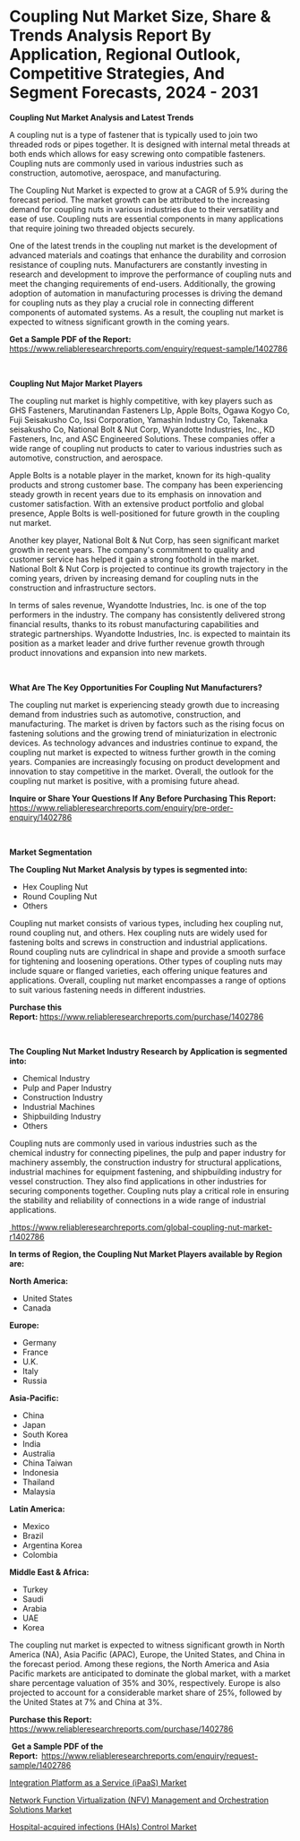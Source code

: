 <p><h1>Coupling Nut Market Size, Share & Trends Analysis Report By Application, Regional Outlook, Competitive Strategies, And Segment Forecasts, 2024 - 2031</h1></p><p><strong>Coupling Nut Market Analysis and Latest Trends</strong></p>
<p><p>A coupling nut is a type of fastener that is typically used to join two threaded rods or pipes together. It is designed with internal metal threads at both ends which allows for easy screwing onto compatible fasteners. Coupling nuts are commonly used in various industries such as construction, automotive, aerospace, and manufacturing.</p><p>The Coupling Nut Market is expected to grow at a CAGR of 5.9% during the forecast period. The market growth can be attributed to the increasing demand for coupling nuts in various industries due to their versatility and ease of use. Coupling nuts are essential components in many applications that require joining two threaded objects securely. </p><p>One of the latest trends in the coupling nut market is the development of advanced materials and coatings that enhance the durability and corrosion resistance of coupling nuts. Manufacturers are constantly investing in research and development to improve the performance of coupling nuts and meet the changing requirements of end-users. Additionally, the growing adoption of automation in manufacturing processes is driving the demand for coupling nuts as they play a crucial role in connecting different components of automated systems. As a result, the coupling nut market is expected to witness significant growth in the coming years.</p></p>
<p><strong>Get a Sample PDF of the Report:&nbsp;</strong> <a href="https://www.reliableresearchreports.com/enquiry/request-sample/1402786">https://www.reliableresearchreports.com/enquiry/request-sample/1402786</a></p>
<p>&nbsp;</p>
<p><strong>Coupling Nut Major Market Players</strong></p>
<p><p>The coupling nut market is highly competitive, with key players such as GHS Fasteners, Marutinandan Fasteners Llp, Apple Bolts, Ogawa Kogyo Co, Fuji Seisakusho Co, Issi Corporation, Yamashin Industry Co, Takenaka seisakusho Co, National Bolt & Nut Corp, Wyandotte Industries, Inc., KD Fasteners, Inc, and ASC Engineered Solutions. These companies offer a wide range of coupling nut products to cater to various industries such as automotive, construction, and aerospace.</p><p>Apple Bolts is a notable player in the market, known for its high-quality products and strong customer base. The company has been experiencing steady growth in recent years due to its emphasis on innovation and customer satisfaction. With an extensive product portfolio and global presence, Apple Bolts is well-positioned for future growth in the coupling nut market.</p><p>Another key player, National Bolt & Nut Corp, has seen significant market growth in recent years. The company's commitment to quality and customer service has helped it gain a strong foothold in the market. National Bolt & Nut Corp is projected to continue its growth trajectory in the coming years, driven by increasing demand for coupling nuts in the construction and infrastructure sectors.</p><p>In terms of sales revenue, Wyandotte Industries, Inc. is one of the top performers in the industry. The company has consistently delivered strong financial results, thanks to its robust manufacturing capabilities and strategic partnerships. Wyandotte Industries, Inc. is expected to maintain its position as a market leader and drive further revenue growth through product innovations and expansion into new markets.</p></p>
<p>&nbsp;</p>
<p><strong>What Are The Key Opportunities For Coupling Nut Manufacturers?</strong></p>
<p><p>The coupling nut market is experiencing steady growth due to increasing demand from industries such as automotive, construction, and manufacturing. The market is driven by factors such as the rising focus on fastening solutions and the growing trend of miniaturization in electronic devices. As technology advances and industries continue to expand, the coupling nut market is expected to witness further growth in the coming years. Companies are increasingly focusing on product development and innovation to stay competitive in the market. Overall, the outlook for the coupling nut market is positive, with a promising future ahead.</p></p>
<p><strong>Inquire or Share Your Questions If Any Before Purchasing This Report:</strong> <a href="https://www.reliableresearchreports.com/enquiry/pre-order-enquiry/1402786">https://www.reliableresearchreports.com/enquiry/pre-order-enquiry/1402786</a></p>
<p>&nbsp;</p>
<p><strong>Market Segmentation</strong></p>
<p><strong>The Coupling Nut Market Analysis by types is segmented into:</strong></p>
<p><ul><li>Hex Coupling Nut</li><li>Round Coupling Nut</li><li>Others</li></ul></p>
<p><p>Coupling nut market consists of various types, including hex coupling nut, round coupling nut, and others. Hex coupling nuts are widely used for fastening bolts and screws in construction and industrial applications. Round coupling nuts are cylindrical in shape and provide a smooth surface for tightening and loosening operations. Other types of coupling nuts may include square or flanged varieties, each offering unique features and applications. Overall, coupling nut market encompasses a range of options to suit various fastening needs in different industries.</p></p>
<p><strong>Purchase this Report:&nbsp;</strong><a href="https://www.reliableresearchreports.com/purchase/1402786">https://www.reliableresearchreports.com/purchase/1402786</a></p>
<p>&nbsp;</p>
<p><strong>The Coupling Nut Market Industry Research by Application is segmented into:</strong></p>
<p><ul><li>Chemical Industry</li><li>Pulp and Paper Industry</li><li>Construction Industry</li><li>Industrial Machines</li><li>Shipbuilding Industry</li><li>Others</li></ul></p>
<p><p>Coupling nuts are commonly used in various industries such as the chemical industry for connecting pipelines, the pulp and paper industry for machinery assembly, the construction industry for structural applications, industrial machines for equipment fastening, and shipbuilding industry for vessel construction. They also find applications in other industries for securing components together. Coupling nuts play a critical role in ensuring the stability and reliability of connections in a wide range of industrial applications.</p></p>
<p><a href="https://www.reliableresearchreports.com/global-coupling-nut-market-r1402786">&nbsp;https://www.reliableresearchreports.com/global-coupling-nut-market-r1402786</a></p>
<p><strong>In terms of Region, the Coupling Nut Market Players available by Region are:</strong></p>
<p>
    <p> <strong> North America: </strong>
        <ul>
            <li>United States</li>
            <li>Canada</li>
        </ul>
        </p> 
    <p> <strong> Europe: </strong>
        <ul>
            <li>Germany</li>
            <li>France</li>
            <li>U.K.</li>
            <li>Italy</li>
            <li>Russia</li>
        </ul>
        </p> 
    <p> <strong> Asia-Pacific: </strong>
        <ul>
            <li>China</li>
            <li>Japan</li>
            <li>South Korea</li>
            <li>India</li>
            <li>Australia</li>
            <li>China Taiwan</li>
            <li>Indonesia</li>
            <li>Thailand</li>
            <li>Malaysia</li>
        </ul>
        </p> 
    <p> <strong> Latin America: </strong>
        <ul>
            <li>Mexico</li>
            <li>Brazil</li>
            <li>Argentina Korea</li>
            <li>Colombia</li>
        </ul>
        </p> 
    <p> <strong> Middle East & Africa: </strong>
        <ul>
            <li>Turkey</li>
            <li>Saudi</li>
            <li>Arabia</li>
            <li>UAE</li>
            <li>Korea</li>
        </ul>
    </p>
    </p>
<p><p>The coupling nut market is expected to witness significant growth in North America (NA), Asia Pacific (APAC), Europe, the United States, and China in the forecast period. Among these regions, the North America and Asia Pacific markets are anticipated to dominate the global market, with a market share percentage valuation of 35% and 30%, respectively. Europe is also projected to account for a considerable market share of 25%, followed by the United States at 7% and China at 3%.</p></p>
<p><strong>Purchase this Report: </strong><a href="https://www.reliableresearchreports.com/purchase/1402786">https://www.reliableresearchreports.com/purchase/1402786</a></p>
<p>&nbsp;<strong>Get a Sample PDF of the Report:&nbsp;&nbsp;</strong><a href="https://www.reliableresearchreports.com/enquiry/request-sample/1402786">https://www.reliableresearchreports.com/enquiry/request-sample/1402786</a></p>
<p><strong></strong></p>
<p><p><a href="https://www.linkedin.com/pulse/integration-platform-service-ipaas-market-report-reveals-latest-ctcwe">Integration Platform as a Service (iPaaS) Market</a></p><p><a href="https://www.linkedin.com/pulse/network-function-virtualization-nfv-management-orchestration-xt1se">Network Function Virtualization (NFV) Management and Orchestration Solutions Market</a></p><p><a href="https://www.linkedin.com/pulse/hospital-acquired-infections-hais-control-market-analysis-hrfue">Hospital-acquired infections (HAIs) Control Market</a></p></p>